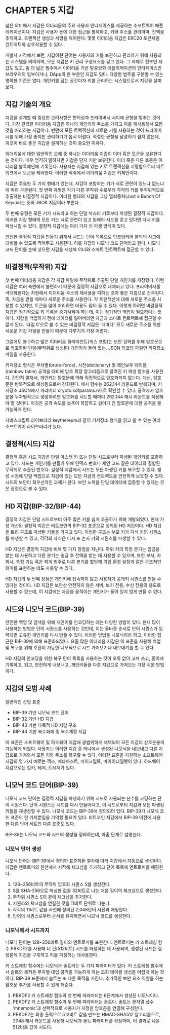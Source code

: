 # CHAPTER 5 지갑

넓은 의미에서 지갑은 이더리움의 주요 사용자 인터페이스를 제공하는 소프트웨어 애플리케이션이다. 지갑은 사용자 돈에 대한 접근을 통제하고, 키와 주소를 관리하며, 잔액을 추적하고, 트랜잭션 생성과 서명을 제어한다. 몇몇 이더리움 지갑은 ERC20 토큰처럼 컨트랙트와 상호작용할 수 있다.

개발자 시각에서 보면, 지갑이란 단어는 사용자의 키를 보관하고 관리하기 위해 사용되는 시스템을 의미하며, 모든 지갑은 키 관리 구성요소를 갖고 있다. 그 자체로 전부인 지갑도 있고, 좀 더 넓은 범주에서 이더리움 기반 탈중앙화 애플리케이션의 인터페이스인 브라우저의 일부이거나, DApp의 한 부분인 지갑도 있다. 다양한 범주를 구분할 수 있는 명확한 기준은 없다. 개인키를 담는 공간이자 키를 관리하는 시스템으로서 지갑을 살펴보자.

## 지갑 기술의 개요

지갑을 설계할 때 중요한 고려사항은 편의성과 프라이버시 사이에 균형을 맞추는 것이다. 가장 편리한 이더리움 지갑은 하나의 개인키와 주소를 가지고 이를 재사용해서 모든 것을 처리하는 지갑이다. 반면에 모든 트랙잭션에 새로운 키를 사용하는 것이 프라이버시를 위해 가장 좋지만 관리하기가 몹시 어렵다. 적절한 균형을 달성하기 쉽지 않은데, 이것이 바로 좋은 지갑을 설계하는 것이 중요한 이유다.

이더리움에 대한 일반적인 오해 중 하나는 이더리움 지갑이 이더 혹은 토큰을 보유한다는 것이다. 매우 엄격히 말하자면 지갑은 단지 키만 보유한다. 이더 혹은 다른 토큰은 이더리움 블록체인에 기록된다. 사용자는 지갑에 있는 키로 트랜잭션을 서명함으로써 네트워크에서 토큰을 제어한다. 이러한 맥락에서 이더리움 지갑은 키체인이다. 

지갑은 주요한 두 가지 형태가 있는데, 지갑이 포함하는 키가 서로 관련이 있느냐 없느냐에 따라 구분된다. 첫 번째 유형은 각기 다른 무작위 수로부터 각각의 키를 무작위적으로 추출하는 비결정적 지갑이다. 이러한 형태의 지갑을 그냥 열쇠뭉치(Just a Bunch Of Keys)라는 뜻의 JBOK 지갑이라 부른다.

두 번째 유형은 모든 키가 시드라고 하는 단일 마스터 키로부터 파생된 결정적 지갑이다. 이러한 지갑 형태의 모든 키는 서로 관련이 있고 원래의 시드를 갖고 있다면 다시 키를 파생시킬 수 있다. 결정적 지갑에는 여러 가지 키 파생 방식이 있다.

안전한 결정적 지갑을 만들기 위해서 시드는 단어 목록으로 인코딩되어 불의의 사고에 대비할 수 있도록 적어두고 사용한다. 이를 지갑의 니모닉 코드 단어라고 한다. 니모닉 코드 단어를 손에 넣으면 지갑을 재생해 이더와 스마트 컨트랙트에 접근할 수 있다.

## 비결정적(무작위) 지갑

첫 번째 이더리움 지갑은 각 지갑 파일에 무작위로 추출된 단일 개인키를 저장했다. 이런 지갑은 여러 측면에서 불편하기 때문에 결정적 지갑으로 대체되고 있다. 프라이버시를 극대화한다는 차원에서 이더리움 주소의 재사용을 피하는 것이 좋은 지침으로 간주된다. 즉, 자금을 받을 때마다 새로운 주소를 사용한다. 각 트랜잭션에 대해 새로운 주소를 사용할 수 있지만, 토큰을 많이 처리하면 비용도 많이 들 수 있다. 이렇게 하려면 비결정적 지갑은 정기적으로 키 목록을 증가시켜야 하는데, 이는 정기적인 백업이 필요하다는 뜻이다. 지갑을 백업하기 전에 데이터를 잃어버리면 자금과 스마트 컨트랙트에 접근할 수 없게 된다. ‘타입 0’으로 볼 수 있는 비결정적 지갑은 ‘때마다' 모두 새로운 주소를 위한 새로운 지갑 파일을 만들기 때문에 다루기가 가장 어렵다.

그럼에도 불구하고 많은 이더리움 클라이언트(게스 포함)는 보안 강화를 위해 암호문으로 암호화된 단일(무작위로 생성된) 개인키가 들어 있는, JSON 인코딩 파일인 키저장소 파일을 사용한다.

키저장소 형식은 무차별(brute-force), 사전(dictionary) 및 레인보우 테이블(rainbow table) 공격을 대비해 암호 확장 알고리즘으로 알려진 키 파생 함수를 사용한다. 간단히 말해서, 개인키는 암호문에 의해 직접적으로 암호화되지 않는다. 대신, 암호문은 반복적으로 해싱됨으로써 강화된다. 해시 함수는 262,144 라운드로 반복되며, 키저장소 JSON에서 파라미터 crypto.kdfparams.n으로 확인할 수 있다. 공격자가 암호문을 무차별적으로 생성하려면 암호화를 시도할 때마다 262,144 해시 라운드를 적용해야 할 것이다. 이것은 공격 속도를 늦추어 복잡하고 길이가 긴 암호문에 대한 공격을 불가능하게 한다.

자바스크립트 라이브러리 keythereum과 같이 키저장소 형식을 읽고 쓸 수 있는 여러 소프트웨어 라이브러리가 있다.

## 결정적(시드) 지갑

결정적 혹은 시드 지갑은 단일 마스터 키 또는 단일 시드로부터 파생된 개인키를 포함하고 있다. 시드는 개인키를 만들기 위해 인덱스 번호나 체인 코드 같은 데이터와 결합된 무작위로 추출된 번호다. 결정적 지갑에서 시드는 모든 파생된 키를 복구할 수 있다. 생성 시점에 단일 백업으로 지갑에 있는 모든 자금과 컨트랙트를 안전하게 보호할 수 있다. 시드의 보안이 최우선적인 과제가 된다. 보안 노력을 단일 데이터에 집중할 수 있다는 것은 장점으로 볼 수 있다.

## HD 지갑(BIP-32/BIP-44)

결정적 지갑은 단일 시드로부터 아주 많은 키를 쉽게 추출하기 위해 개발되었다. 현재 가장 개선된 결정적 지갑은 비트코인의 BIP-32 표준으로 정의된 HD 지갑이다. HD 지갑은 트리 구조로 파생된 키들을 가지고 있다. 이러한 구조는 부모 키가 자식 키의 시퀀스를 파생할 수 있고, 각각의 자식은 다시 또 손자 키의 시퀀스를 파생할 수 있다.

HD 지갑은 결정적 지갑에 비해 몇 가지 장점을 지닌다. 하위 키의 특정 분기는 입금을 받는 데 사용하고 다른 분기는 송금 후 잔액을 받는 데 사용할 수 있으며, 또한 부서, 자회사, 특정 기능 혹은 회계 범주로 다른 분기를 할당해 기업 환경 설정과 같은 구조적인 의미를 표현하는 데도 사용할 수 있다.

HD 지갑의 두 번째 장점은 개인키에 접속하지 않고 사용자가 공개키 시퀀스를 만들 수 있다는 것이다. HD 지갑은 보안상 안전하지 않은 서버, 보기 전용, 수신 전용의 용도로 사용할 수 있는데, 이 지갑에는 자금을 움직이는 개인키가 들어 있지 않게 만들 수 있다.

## 시드와 니모닉 코드(BIP-39)

안전한 백업 및 검색을 위해 개인키를 인코딩하는 데는 다양한 방법이 있다. 현재 많이 사용하는 방법은 단어 시퀀스를 사용하는 것인데, 이는 올바른 순서로 단어 시퀀스가 입력되면 고유한 개인키를 다시 만들 수 있다. 이러한 방법을 니모닉이라 하고, 이러한 접근은 BIP-39에 의해 표준화되었다. 요즘 많은 이더리움 지갑은 이 표준을 사용해 백업 및 복구를 위해 호환이 가능한 니모닉으로 시드 가져오기나 내보내기를 할 수 있다.

HD 지갑의 인코딩을 위한 복구 단어 목록을 사용하는 것이 오류 없이 고쳐 쓰고, 종이에 기록하고, 읽고, 안전하게 내보내고, 개인키들을 다른 지갑으로 가져오는 가장 쉬운 방법이다.

## 지갑의 모범 사례

일반적인 산업 표준

- BIP-39 기반 니모닉 코드 단어
- BIP-32 기반 HD 지갑
- BIP-43 기반 다목적 HD 지갑 구조
- BIP-44 기반 복수화폐 및 복수계정 지갑

이 표준은 소프트웨어 및 하드웨어 지갑에 광범위하게 채택되어 모든 지갑의 상호운용이 가능하게 되었다. 사용자는 이러한 지갑 중 하나에서 생성된 니모닉을 내보내고 다른 지갑으로 가져와서 모든 키와 주소를 복구할 수 있다. 이러한 표준을 지원하는 소프트웨어 지갑의 몇 가지 예로는 잭스, 메타마스트, 마이크립토, 마이이더월렛이 있다. 하드웨어 지갑으로는 킵키, 레저, 트레저가 있다.

## 니모닉 코드 단어(BIP-39)

니모닉 코드 단어는 결정적 지갑을 파생하기 위해 시드로 사용되는 난수를 코딩하는 단어 시퀀스다. 단어 시퀀스는 시드를 다시 만들어내고, 이 시드로부터 지갑과 모든 파생된 키들을 재생성할 수 있다. 니모닉 코드는 BIP-39에 정의되어 있다. BIP-39가 니모닉 코드 표준의 한 가지뿐임을 기억할 필요가 있다. 비트코인 지갑에서 BIP-39 이전에 사용한 다른 단어 세트인 다른 표준도 있다. 

BIP-39는 니모닉 코드와 시드의 생성을 정의하는데, 아홉 단계로 설명한다.

### 니모닉 단어 생성

니모닉 단어는 BIP-39에서 정의한 표준화된 절차에 따라 지갑에서 자동으로 생성된다. 지갑은 엔트로피의 원천에서 시작해 체크섬을 추가하고 단어 목록에 엔트로피를 매핑한다.

1. 128~256비트의 무작위 암호화 시퀀스 S를 생성한다.
2. S를 SHA-256으로 해싱한 값을 32비트로 나눈 처음 길이의 체크섬으로 생성한다.
3. 무작위 시퀀스 S의 끝에 체크섬을 추가한다.
4. 시퀀스와 체크섬을 연결한 것을 11비트 단위로 나눈다.
5. 각각의 11비트 값을 사전에 정의된 2,048단어 사전과 매핑한다.
6. 단어의 시퀀스로부터 순서를 유지하면서 니모닉 코드를 생성한다.

### 니모닉에서 시드까지

니모닉 단어는 128~256비트 길이의 엔트로피를 표현한다. 엔트로피는 키 스트레칭 함수 PBKDF2를 사용해 더 긴(512비트) 시드를 파생하는 데 사용되며, 생성된 시드는 결정론적 지갑을 구축하고 키를 파생하는 데사용한다.

키 스트레칭 함수에는 니모닉과 솔트라는 두 가지 파라미터가 있다. 키 스트레칭 함수에서 솔트의 목적은 무차별 대입 공격을 가능하게 하는 조회 테이블 생성을 어렵게 하는 것이다. BIP-39 표준에서 솔트는 또 다른 목적을 가진다. 추가적인 보안 요소 역할을 하는 암호문 추가를 사용할 수 있게 해준다.

1. PBKDF2 키 스트레칭 함수의 첫 번째 파라미터는 6단계에서 생성된 니모닉이다.
2. PBKDF2 키 스트레칭 함수의 두 번째 파라미터는 솔트다. 솔트는 문자열 상수 ‘mnemonic’과 선택적으로 사용자가 지정한 암호문을 연결해 구성한다.
3. PBKDF2는 최종 출력으로 512비트 값을 만드는 HMAC-SHA512 알고리즘으로, 2048 해시 라운드를 사용해 니모닉과 솔트 파라미터를 확장하며, 이 결과로 나온 512비트 값이 시드다.
